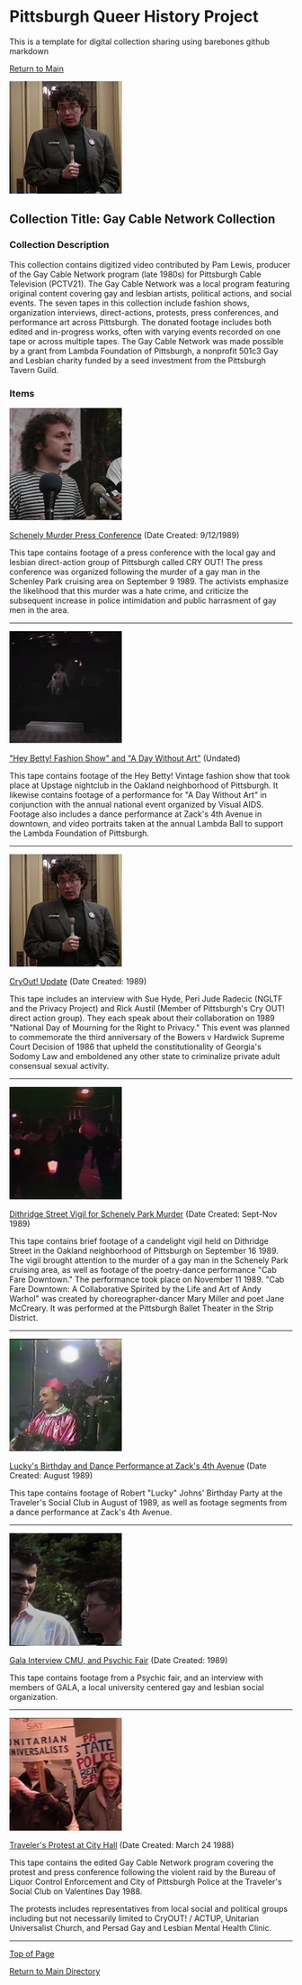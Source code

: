 # Pittsburgh Queer History Project
This is a template for digital collection sharing using barebones github markdown

[Return to Main](https://github.com/happle-happle/pqhp-digital-archive/tree/main)


[![cryout! right to privacy conference speaker](/collections/GCN-Collection/image-files/cryoutthumb.png)](https://github.com/happle-happle/pqhp-digital-archive/edit/main/collections/GCN-Collection/GCN.md)
## Collection Title: Gay Cable Network Collection
### Collection Description
This collection contains digitized video contributed by Pam Lewis, producer of the Gay Cable Network program (late 1980s) for Pittsburgh Cable Television (PCTV21). The Gay Cable Network was a local program featuring original content covering gay and lesbian artists, political actions, and social events. The seven tapes in this collection include fashion shows, organization interviews, direct-actions, protests, press conferences, and performance art across Pittsburgh.
The donated footage includes both edited and in-progress works, often with varying events recorded on one tape or across multiple tapes. The Gay Cable Network was made possible by a grant from Lambda Foundation of Pittsburgh, a nonprofit 501c3 Gay and Lesbian charity funded by a seed investment from the Pittsburgh Tavern Guild.


### Items
[![white male with curley brown hair speaking to reporters](/collections/GCN-Collection/image-files/pressconthumb.png)](https://vimeo.com/454175514)

[Schenely Murder Press Conference](https://vimeo.com/454175514)
(Date Created: 9/12/1989)

This tape contains footage of a press conference with the local gay and lesbian direct-action group of Pittsburgh called CRY OUT! The press conference was organized following the murder of a gay man in the Schenley Park cruising area on September 9 1989. The activists emphasize the likelihood that this murder was a hate crime, and criticize the subsequent increase in police intimidation and public harrasment of gay men in the area.

---

[![dark room with catwalk](/collections/GCN-Collection/image-files/daywithoutthumb.png)](https://vimeo.com/454178696)

["Hey Betty! Fashion Show" and "A Day Without Art"](https://vimeo.com/454178696)
(Undated)

This tape contains footage of the Hey Betty! Vintage fashion show that took place at Upstage nightclub in the Oakland neighborhood of Pittsburgh. It likewise contains footage of a performance for "A Day Without Art" in conjunction with the annual national event organized by Visual AIDS. Footage also includes a dance performance at Zack's 4th Avenue in downtown, and video portraits taken at the annual Lambda Ball to support the Lambda Foundation of Pittsburgh.

---

[![cryout! right to privacy conference speaker](/collections/GCN-Collection/image-files/cryoutthumb.png)](https://vimeo.com/454188502)

[CryOut! Update](https://vimeo.com/454188502)
(Date Created: 1989)

This tape includes an interview with Sue Hyde, Peri Jude Radecic (NGLTF and the Privacy Project) and Rick Austil (Member of Pittsburgh's Cry OUT! direct action group). They each speak about their collaboration on 1989 "National Day of Mourning for the Right to Privacy." This event was planned to commemorate the third anniversary of the Bowers v Hardwick Supreme Court Decision of 1986 that upheld the constitutionality of Georgia's Sodomy Law and emboldened any other state to criminalize private adult consensual sexual activity.

---

[![candles in cups held by figures in dark](/collections/GCN-Collection/image-files/vigilthumb.png)](https://vimeo.com/454190723)

[Dithridge Street Vigil for Schenely Park Murder](https://vimeo.com/454190723)
(Date Created: Sept-Nov 1989)

This tape contains brief footage of a candelight vigil held on Dithridge Street in the Oakland neighborhood of Pittsburgh on September 16 1989. The vigil brought attention to the murder of a gay man in the Schenely Park cruising area, as well as footage of the poetry-dance performance "Cab Fare Downtown." The performance took place on November 11 1989. "Cab Fare Downtown: A Collaborative Spirited by the Life and Art of Andy Warhol" was created by choreographer-dancer Mary Miller and poet Jane McCreary. It was performed at the Pittsburgh Ballet Theater in the Strip District.

---

[![a white man sits on a chair with a shiny red cape and plastic crown](/collections/GCN-Collection/image-files/luckybdaythumb.png)](https://vimeo.com/454196835)

[Lucky's Birthday and Dance Performance at Zack's 4th Avenue](https://vimeo.com/454196835)
(Date Created: August 1989)

This tape contains footage of Robert "Lucky" Johns' Birthday Party at the Traveler's Social Club in August of 1989, as well as footage segments from a dance performance at Zack's 4th Avenue.

---

[![Young white person from neck up being interviewed](/collections/GCN-Collection/image-files/galainterviewthumb.png)](https://vimeo.com/454198502)

[Gala Interview CMU, and Psychic Fair](https://vimeo.com/454198502)
(Date Created: 1989)

This tape contains footage from a Psychic fair, and an interview with members of GALA, a local university centered gay and lesbian social organization.

---

[![protesters on grant st in downtown pittsburgh protesting police violence](/collections/GCN-Collection/image-files/protestthumb.png)](https://vimeo.com/454205368)

[Traveler's Protest at City Hall](https://vimeo.com/454205368)
(Date Created: March 24 1988)

This tape contains the edited Gay Cable Network program covering the protest and press conference following the violent raid by the Bureau of Liquor Control Enforcement and City of Pittsburgh Police at the Traveler's Social Club on Valentines Day 1988.

The protests includes representatives from local social and political groups including but not necessarily limited to CryOUT! / ACTUP, Unitarian Universalist Church, and Persad Gay and Lesbian Mental Health Clinic.


--- 

[Top of Page](#pittsburgh-queer-history-project)

[Return to Main Directory](https://github.com/happle-happle/pqhp-digital-archive/tree/main)
